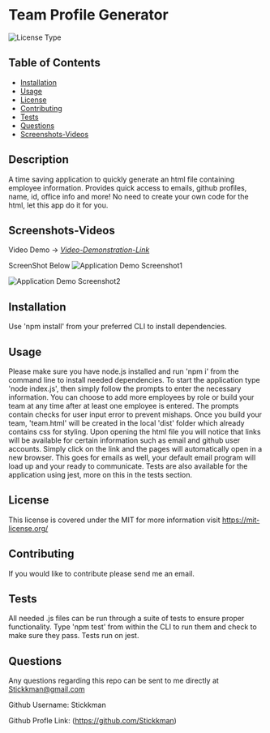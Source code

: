 # Team Profile Generator

![License Type](https://shields.io/badge/license-MIT-blue)
## Table of Contents
* [Installation](#installation)
* [Usage](#usage)
* [License](#license)
* [Contributing](#contributing)
* [Tests](#tests)
* [Questions](#questions)
* [Screenshots-Videos](#screenshots-videos)
## Description
A time saving application to quickly generate an html file containing employee information.  Provides quick
access to emails, github profiles, name, id, office info and more!  No need to create your own code for the html,
let this app do it for you.
## Screenshots-Videos
Video Demo -> [*Video-Demonstration-Link*](https://drive.google.com/file/d/1Ln3YO1_nviYoa8mp5oKaUWbExuKC3d6Z/view)

ScreenShot Below
![Application Demo Screenshot1](https://github.com/Stickkman/teamProfileGenerator10/blob/main/screenshots/screenshot02.jpg?raw=true)

![Application Demo Screenshot2](https://github.com/Stickkman/teamProfileGenerator10/blob/main/screenshots/screenshot03.jpg?raw=true)
## Installation
Use 'npm install' from your preferred CLI to install dependencies. 
## Usage
Please make sure you have node.js installed and run 'npm i' from the command line to install needed dependencies.
To start the application type 'node index.js', then simply follow the prompts to enter the necessary information.
You can choose to add more employees by role or build your team at any time after at least one employee is entered.
The prompts contain checks for user input error to prevent mishaps. Once you build your team, 'team.html' will be 
created in the local 'dist' folder which already contains css for styling.  Upon opening the html file you will 
notice that links will be available for certain information such as email and github user accounts.  Simply
click on the link and the pages will automatically open in a new browser.  This goes for emails as well, your
default email program will load up and your ready to communicate. Tests are also available for the application
using jest, more on this in the tests section. 
## License
This license is covered under the MIT
 for more information visit https://mit-license.org/
## Contributing
If you would like to contribute please send me an email.
## Tests
All needed .js files can be run through a suite of tests to ensure proper functionality.
Type 'npm test' from within the CLI to run them and check to make sure they pass.
Tests run on jest.
## Questions
Any questions regarding this repo can be sent to me directly at Stickkman@gmail.com

Github Username: Stickkman

Github Profle Link: (https://github.com/Stickkman)


